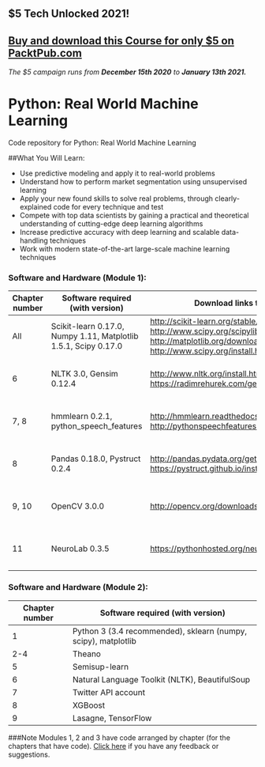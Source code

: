 ## $5 Tech Unlocked 2021!
[Buy and download this Course for only $5 on PacktPub.com](https://www.packtpub.com/product/python-real-world-machine-learning/9781787123212)
-----
*The $5 campaign         runs from __December 15th 2020__ to __January 13th 2021.__*

# Python: Real World Machine Learning
Code repository for Python: Real World Machine Learning

##What You Will Learn:
* Use predictive modeling and apply it to real-world problems
* Understand how to perform market segmentation using unsupervised learning
* Apply your new found skills to solve real problems, through clearly-explained code for every technique and test
* Compete with top data scientists by gaining a practical and theoretical understanding of cutting-edge deep learning algorithms
* Increase predictive accuracy with deep learning and scalable data-handling techniques
* Work with modern state-of-the-art large-scale machine learning techniques

### Software and Hardware (Module 1):
| Chapter number | Software required (with version) | Download links to the software | Hardware specifications | OS required |
| -------------- | -------------- |-------------- |-------------- |-------------- |
| All | Scikit-learn 0.17.0, Numpy 1.11, Matplotlib 1.5.1, Scipy 0.17.0 | http://scikit-learn.org/stable/install.html, http://www.scipy.org/scipylib/download.html, http://matplotlib.org/downloads.html, http://www.scipy.org/install.html | 4 GB of RAM and 16GB of disk | Linux, Mac OS X, Windows |
| 6 | NLTK 3.0, Gensim 0.12.4 | http://www.nltk.org/install.html, https://radimrehurek.com/gensim/install.html | 4 GB of RAM and 16GB of disk | Linux, Mac OS X, Windows |
| 7, 8 | hmmlearn 0.2.1, python_speech_features | http://hmmlearn.readthedocs.org/en/latest/, http://pythonspeechfeatures.readthedocs.org/en/latest/ | 4 GB of RAM and 16GB of disk | Linux, Mac OS X, Windows |
| 8 | Pandas 0.18.0, Pystruct 0.2.4 | http://pandas.pydata.org/getpandas.html, https://pystruct.github.io/installation.html | 4 GB of RAM and 16GB of disk | Linux, Mac OS X, Windows |
| 9, 10 | OpenCV 3.0.0 | http://opencv.org/downloads.html | 4 GB of RAM and 16GB of disk | Linux, Mac OS X, Windows |
| 11 | NeuroLab 0.3.5 | https://pythonhosted.org/neurolab/install.html | 4 GB of RAM and 16GB of disk | Linux, Mac OS X, Windows |

### Software and Hardware (Module 2):
| Chapter number | Software required (with version) |
| -------------- | -------------------------------- |
| 1 | Python 3 (3.4 recommended), sklearn (numpy, scipy), matplotlib |
| 2-4 | Theano |
| 5 | Semisup-learn |
| 6 | Natural Language Toolkit (NLTK), BeautifulSoup |
| 7 | Twitter API account |
| 8 | XGBoost |
| 9 | Lasagne, TensorFlow |

###Note
Modules 1, 2 and 3 have code arranged by chapter (for the chapters that have code). [Click here](https://docs.google.com/forms/d/e/1FAIpQLSe5qwunkGf6PUvzPirPDtuy1Du5Rlzew23UBp2S-P3wB-GcwQ/viewform) if you have any feedback or suggestions.
